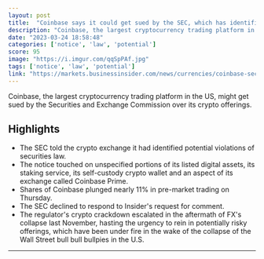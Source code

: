 ```yaml
---
layout: post
title:  "Coinbase says it could get sued by the SEC, which has identified 'potential violations of securities law' at the exchange. It’s the time to get your coins out of exchanges and keep safe"
description: "Coinbase, the largest cryptocurrency trading platform in the US, might get sued by the Securities and Exchange Commission over its crypto offerings."
date: "2023-03-24 18:58:48"
categories: ['notice', 'law', 'potential']
score: 95
image: "https://i.imgur.com/qqSpPAf.jpg"
tags: ['notice', 'law', 'potential']
link: "https://markets.businessinsider.com/news/currencies/coinbase-sec-plans-sue-securities-law-violations-crypto-offerings-cryptocurrency-2023-3"
---
```


Coinbase, the largest cryptocurrency trading platform in the US, might get sued by the Securities and Exchange Commission over its crypto offerings.

## Highlights

- The SEC told the crypto exchange it had identified potential violations of securities law.
- The notice touched on unspecified portions of its listed digital assets, its staking service, its self-custody crypto wallet and an aspect of its exchange called Coinbase Prime.
- Shares of Coinbase plunged nearly 11% in pre-market trading on Thursday.
- The SEC declined to respond to Insider's request for comment.
- The regulator's crypto crackdown escalated in the aftermath of FX's collapse last November, hasting the urgency to rein in potentially risky offerings, which have been under fire in the wake of the collapse of the Wall Street bull bull bullpies in the U.S.

---
